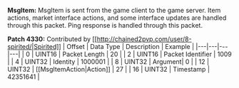 **MsgItem:** MsgItem is sent from the game client to the game server. Item actions, market interface actions, and some interface updates are handled through this packet. Ping response is handled through this packet.

**Patch 4330:** Contributed by [[http://chained2pvp.com/user/8-spirited/|Spirited]]
| Offset | Data Type | Description | Example |
|---|---|---|---|
| 0 | UINT16 | Packet Length | 20 |
| 2 | UINT16 | Packet Identifier | 1009 |
| 4 | UINT32 | Identity | 1000001 |
| 8 | UINT32 | Argument| 0 |
| 12 | UINT32 | [[MsgItemAction|Action]] | 27 |
| 16 | UINT32 | Timestamp | 42351641 |
